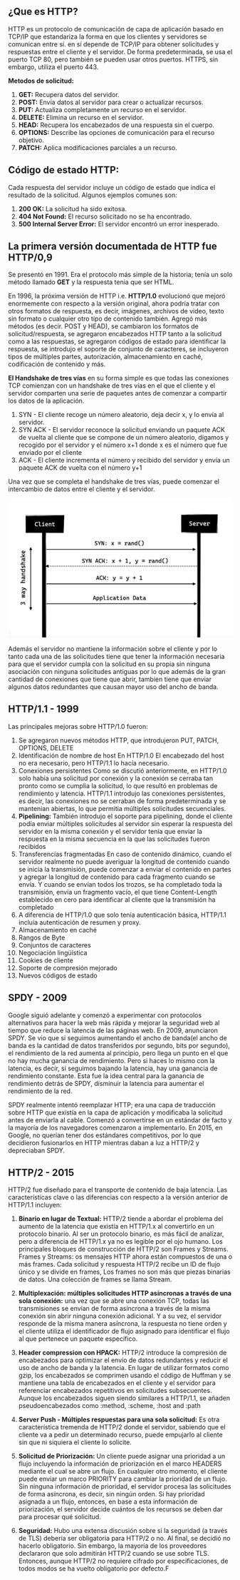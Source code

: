 ## ¿Que es HTTP?

HTTP es un protocolo de comunicación de capa de aplicación basado en TCP/IP que estandariza la forma en que los clientes y servidores se comunican entre sí.  en sí depende de TCP/IP para obtener solicitudes y respuestas entre el cliente y el servidor. De forma predeterminada, se usa el puerto TCP 80, pero también se pueden usar otros puertos. HTTPS, sin embargo, utiliza el puerto 443. 

**Metodos de solicitud:**

1. **GET:** Recupera datos del servidor.
2. **POST:** Envía datos al servidor para crear o actualizar recursos.
3. **PUT:** Actualiza completamente un recurso en el servidor.
4. **DELETE:** Elimina un recurso en el servidor.
5. **HEAD:** Recupera los encabezados de una respuesta sin el cuerpo.
6. **OPTIONS:** Describe las opciones de comunicación para el recurso objetivo.
7. **PATCH:** Aplica modificaciones parciales a un recurso.

## Código de estado HTTP: 

Cada respuesta del servidor incluye un código de estado que indica el resultado de la solicitud. Algunos ejemplos comunes son:
1. **200 OK:** La solicitud ha sido exitosa.
2. **404 Not Found:** El recurso solicitado no se ha encontrado.
3. **500 Internal Server Error:** El servidor encontró un error inesperado.

## La primera versión documentada de HTTP fue HTTP/0,9

Se presentó en 1991. Era el protocolo más simple de la historia; tenía un solo método llamado **GET** y la respuesta tenia que ser HTML. 

En 1996, la próxima versión de HTTP i.e. **HTTP/1.0** evolucionó que mejoró enormemente con respecto a la versión original, ahora podría tratar con otros formatos de respuesta, es decir, imágenes, archivos de video, texto sin formato o cualquier otro tipo de contenido también. Agregó más métodos (es decir. POST y HEAD), se cambiaron los formatos de solicitud/respuesta, se agregaron encabezados HTTP tanto a la solicitud como a las respuestas, se agregaron códigos de estado para identificar la respuesta, se introdujo el soporte de conjunto de caracteres, se incluyeron tipos de múltiples partes, autorización, almacenamiento en caché, codificación de contenido y más.

**El Handshake de tres vías** en su forma simple es que todas las conexiones TCP comienzan con un handshake de tres vías en el que el cliente y el servidor comparten una serie de paquetes antes de comenzar a compartir los datos de la aplicación.

1. SYN - El cliente recoge un número aleatorio, deja decir x, y lo envía al servidor.
2. SYN ACK - El servidor reconoce la solicitud enviando un paquete ACK de vuelta al cliente que se compone de un número aleatorio, digamos y recogido por el servidor y el número x+1 donde x es el número que fue enviado por el cliente
3. ACK - El cliente incrementa el número y recibido del servidor y envía un paquete ACK de vuelta con el número y+1

Una vez que se completa el handshake de tres vías, puede comenzar el intercambio de datos entre el cliente y el servidor.


![alt text](image.png)

Además el servidor no mantiene la información sobre el cliente y por lo tanto cada una de las solicitudes tiene que tener la información necesaria para que el servidor cumpla con la solicitud en su propia sin ninguna asociación con ninguna solicitudes antiguas por lo que además de la gran cantidad de conexiones que tiene que abrir, tambien tiene que enviar algunos datos redundantes que causan mayor uso del ancho de banda.

## HTTP/1.1 - 1999

Las principales mejoras sobre HTTP/1.0 fueron:

1. Se agregaron nuevos métodos HTTP, que introdujeron PUT, PATCH, OPTIONS, DELETE
2. Identificación de nombre de host En HTTP/1.0 El encabezado del host no era necesario, pero HTTP/1.1 lo hacía necesario.
3. Conexiones persistentes Como se discutió anteriormente, en HTTP/1.0 solo había una solicitud por conexión y la conexión se cerraba tan pronto como se cumplia la solicitud, lo que resultó en problemas de rendimiento y latencia. HTTP/1.1 introdujo las conexiones persistentes, es decir, las conexiones no se cerraban de forma predeterminada y se mantenian abiertas, lo que permitia múltiples solicitudes secuenciales.
4. **Pipelining:** También introdujo el soporte para pipelining, donde el cliente podía enviar múltiples solicitudes al servidor sin esperar la respuesta del servidor en la misma conexión y el servidor tenía que enviar la respuesta en la misma secuencia en la que las solicitudes fueron recibidos
5. Transferencias fragmentadas En caso de contenido dinámico, cuando el servidor realmente no puede averiguar la longitud de contenido cuando se inicia la transmisión, puede comenzar a enviar el contenido en partes y agregar la longitud de contenido para cada fragmento cuando se envía. Y cuando se envían todos los trozos, se ha completado toda la transmisión, envía un fragmento vacío,  el que tiene Content-Length establecido en cero para identificar al cliente que la transmisión ha completado
6. A diferencia de HTTP/1.0 que solo tenía autenticación básica, HTTP/1.1 incluía autenticación de resumen y proxy.
7. Almacenamiento en caché
8. Rangos de Byte
9. Conjuntos de caracteres
10. Negociación lingüística
11. Cookies de cliente
12. Soporte de compresión mejorado
13. Nuevos códigos de estado

## SPDY - 2009

Google siguió adelante y comenzó a experimentar con protocolos alternativos para hacer la web más rápida y mejorar la seguridad web al tiempo que reduce la latencia de las páginas web. En 2009, anunciaron SPDY.
Se vio que si seguimos aumentando el ancho de banda(el ancho de banda es la cantidad de datos transferidos por segundo, bits por segundo), el rendimiento de la red aumenta al principio, pero llega un punto en el que no hay mucha ganancia de rendimiento. Pero si haces lo mismo con la latencia, es decir, si seguimos bajando la latencia, hay una ganancia de rendimiento constante. Esta fue la idea central para la ganancia de rendimiento detrás de SPDY, disminuir la latencia para aumentar el rendimiento de la red.

SPDY realmente intentó reemplazar HTTP; era una capa de traducción sobre HTTP que existía en la capa de aplicación y modificaba la solicitud antes de enviarla al cable. Comenzó a convertirse en un estándar de facto y la mayoría de los navegadores comenzaron a implementarlo.
En 2015, en Google, no querían tener dos estándares competitivos, por lo que decidieron fusionarlos en HTTP mientras daban a luz a HTTP/2 y depreciaban SPDY.


## HTTP/2 - 2015

HTTP/2 fue diseñado para el transporte de contenido de baja latencia.
Las características clave o las diferencias con respecto a la versión anterior de HTTP/1.1 incluyen: 

1. **Binario en lugar de Textual:**
HTTP/2 tiende a abordar el problema del aumento de la latencia que existía en HTTP/1.x al convertirlo en un protocolo binario. Al ser un protocolo binario, es más fácil de analizar, pero a diferencia de HTTP/1.x ya no es legible por el ojo humano. Los principales bloques de construcción de HTTP/2 son Frames y Streams.
Frames y Streams: os mensajes HTTP ahora están compuestos de una o más frames. 
Cada solicitud y respuesta HTTP/2 recibe un ID de flujo único y se divide en frames, Los frames no son más que piezas binarias de datos. Una colección de frames se llama Stream. 

2. **Multiplexación: múltiples solicitudes HTTP asíncronas a través de una sola conexión:**
una vez que se abre una conexión TCP, todas las transmisiones se envían de forma asíncrona a través de la misma conexión sin abrir ninguna conexión adicional. Y a su vez, el servidor responde de la misma manera asíncrona, la respuesta no tiene orden y el cliente utiliza el identificador de flujo asignado para identificar el flujo al que pertenece un paquete específico.

3. **Header compression con HPACK:**
HTTP/2 introduce la compresión de encabezados para optimizar el envío de datos redundantes y reducir el uso de ancho de banda y la latencia. En lugar de utilizar formatos como gzip, los encabezados se comprimen usando el código de Huffman y se mantiene una tabla de encabezados en el cliente y el servidor para referenciar encabezados repetitivos en solicitudes subsecuentes. Aunque los encabezados siguen siendo similares a HTTP/1.1, se añaden pseudoencabezados como :method, :scheme, :host and :path


4. **Server Push - Múltiples respuestas para una sola solicitud:**
Es otra característica tremenda de HTTP/2 donde el servidor, sabiendo que el cliente va a pedir un determinado recurso, puede empujarlo al cliente sin que ni siquiera el cliente lo solicite.

5. **Solicitud de Priorización:**
Un cliente puede asignar una prioridad a un flujo incluyendo la información de priorización en el marco HEADERS mediante el cual se abre un flujo. En cualquier otro momento, el cliente puede enviar un marco PRIORITY para cambiar la prioridad de un flujo. Sin ninguna información de prioridad, el servidor procesa las solicitudes de forma asíncrona, es decir, sin ningún orden. Si hay prioridad asignada a un flujo, entonces, en base a esta información de priorización, el servidor decide cuántos de los recursos se deben dar para procesar qué solicitud.

6. **Seguridad:**
Hubo una extensa discusión sobre si la seguridad (a través de TLS) debería ser obligatoria para HTTP/2 o no. Al final, se decidió no hacerlo obligatorio. Sin embargo, la mayoría de los proveedores declararon que solo admitirán HTTP/2 cuando se use sobre TLS. Entonces, aunque HTTP/2 no requiere cifrado por especificaciones, de todos modos se ha vuelto obligatorio por defecto.F 